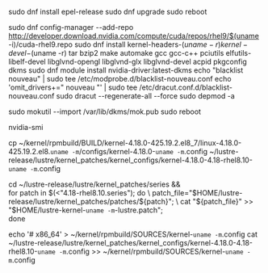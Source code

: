 sudo dnf install epel-release 
sudo dnf upgrade
sudo reboot


sudo dnf config-manager --add-repo http://developer.download.nvidia.com/compute/cuda/repos/rhel9/$(uname -i)/cuda-rhel9.repo
sudo dnf install kernel-headers-$(uname -r) kernel-devel-$(uname -r) tar bzip2 make automake gcc gcc-c++ pciutils elfutils-libelf-devel libglvnd-opengl libglvnd-glx libglvnd-devel acpid pkgconfig dkms
sudo dnf module install nvidia-driver:latest-dkms
echo "blacklist nouveau" | sudo tee /etc/modprobe.d/blacklist-nouveau.conf
echo 'omit_drivers+=" nouveau "' | sudo tee /etc/dracut.conf.d/blacklist-nouveau.conf
sudo dracut --regenerate-all --force
sudo depmod -a


sudo mokutil --import /var/lib/dkms/mok.pub
sudo reboot


nvidia-smi


cp ~/kernel/rpmbuild/BUILD/kernel-4.18.0-425.19.2.el8_7/linux-4.18.0-425.19.2.el8.`uname -m`/configs/kernel-4.18.0-`uname -m`.config ~/lustre-release/lustre/kernel_patches/kernel_configs/kernel-4.18.0-4.18-rhel8.10-`uname -m`.config


cd ~/lustre-release/lustre/kernel_patches/series && \
for patch in $(<"4.18-rhel8.10.series"); do \
     patch_file="$HOME/lustre-release/lustre/kernel_patches/patches/${patch}"; \
     cat "${patch_file}" >> "$HOME/lustre-kernel-`uname -m`-lustre.patch"; \
done

echo '# x86_64' > ~/kernel/rpmbuild/SOURCES/kernel-`uname -m`.config
cat ~/lustre-release/lustre/kernel_patches/kernel_configs/kernel-4.18.0-4.18-rhel8.10-`uname -m`.config >> ~/kernel/rpmbuild/SOURCES/kernel-`uname -m`.config

